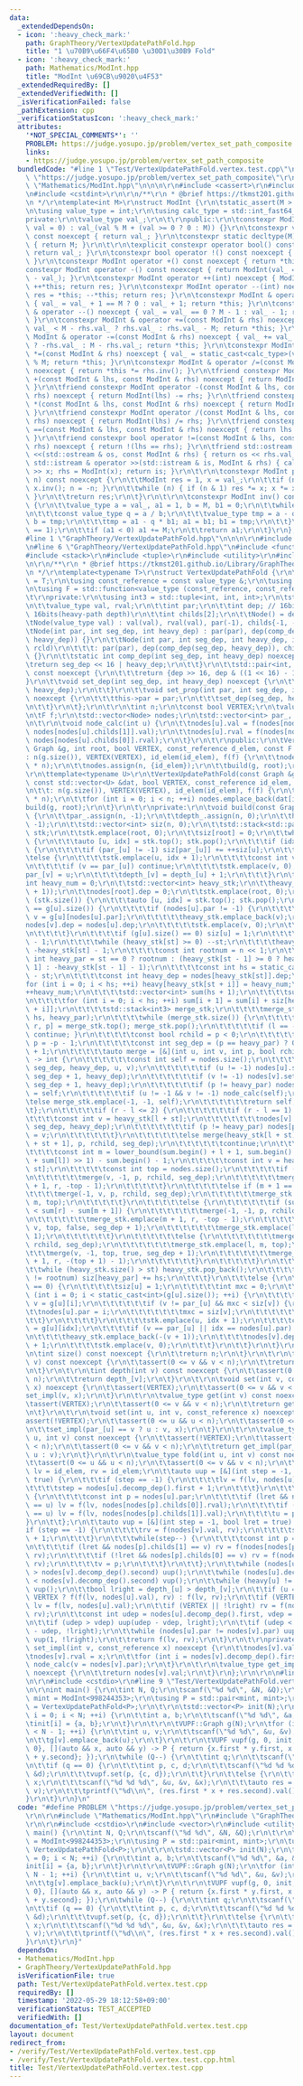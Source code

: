 ```yaml
---
data:
  _extendedDependsOn:
  - icon: ':heavy_check_mark:'
    path: GraphTheory/VertexUpdatePathFold.hpp
    title: "1 \u70B9\u66F4\u65B0 \u30D1\u30B9 Fold"
  - icon: ':heavy_check_mark:'
    path: Mathematics/ModInt.hpp
    title: "ModInt \u69CB\u9020\u4F53"
  _extendedRequiredBy: []
  _extendedVerifiedWith: []
  _isVerificationFailed: false
  _pathExtension: cpp
  _verificationStatusIcon: ':heavy_check_mark:'
  attributes:
    '*NOT_SPECIAL_COMMENTS*': ''
    PROBLEM: https://judge.yosupo.jp/problem/vertex_set_path_composite
    links:
    - https://judge.yosupo.jp/problem/vertex_set_path_composite
  bundledCode: "#line 1 \"Test/VertexUpdatePathFold.vertex.test.cpp\"\n#define PROBLEM\
    \ \"https://judge.yosupo.jp/problem/vertex_set_path_composite\"\r\n\r\n#line 1\
    \ \"Mathematics/ModInt.hpp\"\n\n\n\r\n#include <cassert>\r\n#include <iostream>\r\
    \n#include <cstdint>\r\n\r\n/**\r\n * @brief https://tkmst201.github.io/Library/Mathematics/ModInt.hpp\r\
    \n */\r\ntemplate<int M>\r\nstruct ModInt {\r\n\tstatic_assert(M > 0);\r\n\t\r\
    \n\tusing value_type = int;\r\n\tusing calc_type = std::int_fast64_t;\r\n\t\r\n\
    private:\r\n\tvalue_type val_;\r\n\t\r\npublic:\r\n\tconstexpr ModInt(calc_type\
    \ val = 0) : val_(val % M + (val >= 0 ? 0 : M)) {}\r\n\tconstexpr value_type val()\
    \ const noexcept { return val_; }\r\n\tconstexpr static decltype(M) mod() noexcept\
    \ { return M; }\r\n\t\r\n\texplicit constexpr operator bool() const noexcept {\
    \ return val_; }\r\n\tconstexpr bool operator !() const noexcept { return !static_cast<bool>(*this);\
    \ }\r\n\tconstexpr ModInt operator +() const noexcept { return *this; }\r\n\t\
    constexpr ModInt operator -() const noexcept { return ModInt(val_ == 0 ? 0 : M\
    \ - val_); }\r\n\tconstexpr ModInt operator ++(int) noexcept { ModInt res = *this;\
    \ ++*this; return res; }\r\n\tconstexpr ModInt operator --(int) noexcept { ModInt\
    \ res = *this; --*this; return res; }\r\n\tconstexpr ModInt & operator ++() noexcept\
    \ { val_ = val_ + 1 == M ? 0 : val_ + 1; return *this; }\r\n\tconstexpr ModInt\
    \ & operator --() noexcept { val_ = val_ == 0 ? M - 1 : val_ - 1; return *this;\
    \ }\r\n\tconstexpr ModInt & operator +=(const ModInt & rhs) noexcept { val_ +=\
    \ val_ < M - rhs.val_ ? rhs.val_ : rhs.val_ - M; return *this; }\r\n\tconstexpr\
    \ ModInt & operator -=(const ModInt & rhs) noexcept { val_ += val_ >= rhs.val_\
    \ ? -rhs.val_ : M - rhs.val_; return *this; }\r\n\tconstexpr ModInt & operator\
    \ *=(const ModInt & rhs) noexcept { val_ = static_cast<calc_type>(val_) * rhs.val_\
    \ % M; return *this; }\r\n\tconstexpr ModInt & operator /=(const ModInt & rhs)\
    \ noexcept { return *this *= rhs.inv(); }\r\n\tfriend constexpr ModInt operator\
    \ +(const ModInt & lhs, const ModInt & rhs) noexcept { return ModInt(lhs) += rhs;\
    \ }\r\n\tfriend constexpr ModInt operator -(const ModInt & lhs, const ModInt &\
    \ rhs) noexcept { return ModInt(lhs) -= rhs; }\r\n\tfriend constexpr ModInt operator\
    \ *(const ModInt & lhs, const ModInt & rhs) noexcept { return ModInt(lhs) *= rhs;\
    \ }\r\n\tfriend constexpr ModInt operator /(const ModInt & lhs, const ModInt &\
    \ rhs) noexcept { return ModInt(lhs) /= rhs; }\r\n\tfriend constexpr bool operator\
    \ ==(const ModInt & lhs, const ModInt & rhs) noexcept { return lhs.val_ == rhs.val_;\
    \ }\r\n\tfriend constexpr bool operator !=(const ModInt & lhs, const ModInt &\
    \ rhs) noexcept { return !(lhs == rhs); }\r\n\tfriend std::ostream & operator\
    \ <<(std::ostream & os, const ModInt & rhs) { return os << rhs.val_; }\r\n\tfriend\
    \ std::istream & operator >>(std::istream & is, ModInt & rhs) { calc_type x; is\
    \ >> x; rhs = ModInt(x); return is; }\r\n\t\r\n\tconstexpr ModInt pow(calc_type\
    \ n) const noexcept {\r\n\t\tModInt res = 1, x = val_;\r\n\t\tif (n < 0) { x =\
    \ x.inv(); n = -n; }\r\n\t\twhile (n) { if (n & 1) res *= x; x *= x; n >>= 1;\
    \ }\r\n\t\treturn res;\r\n\t}\r\n\t\r\n\tconstexpr ModInt inv() const noexcept\
    \ {\r\n\t\tvalue_type a = val_, a1 = 1, b = M, b1 = 0;\r\n\t\twhile (b > 0) {\r\
    \n\t\t\tconst value_type q = a / b;\r\n\t\t\tvalue_type tmp = a - q * b; a = b;\
    \ b = tmp;\r\n\t\t\ttmp = a1 - q * b1; a1 = b1; b1 = tmp;\r\n\t\t}\r\n\t\tassert(a\
    \ == 1);\r\n\t\tif (a1 < 0) a1 += M;\r\n\t\treturn a1;\r\n\t}\r\n};\r\n\r\n\n\
    #line 1 \"GraphTheory/VertexUpdatePathFold.hpp\"\n\n\n\r\n#include <algorithm>\r\
    \n#line 6 \"GraphTheory/VertexUpdatePathFold.hpp\"\n#include <functional>\r\n\
    #include <stack>\r\n#include <tuple>\r\n#include <utility>\r\n#include <vector>\r\
    \n\r\n/**\r\n * @brief https://tkmst201.github.io/Library/GraphTheory/VertexUpdatePathFold.hpp\r\
    \n */\r\ntemplate<typename T>\r\nstruct VertexUpdatePathFold {\r\n\tusing value_type\
    \ = T;\r\n\tusing const_reference = const value_type &;\r\n\tusing Graph = std::vector<std::vector<int>>;\r\
    \n\tusing F = std::function<value_type (const_reference, const_reference)>;\r\n\
    \t\r\nprivate:\r\n\tusing int3 = std::tuple<int, int, int>;\r\n\tstruct Node {\r\
    \n\t\tvalue_type val, rval;\r\n\t\tint par;\r\n\t\tint dep; // 16bits(seg depth)\
    \ 16bits(heavy-path depth)\r\n\t\tint childs[2];\r\n\t\tNode() = default;\r\n\t\
    \tNode(value_type val) : val(val), rval(val), par(-1), childs{-1, -1} {};\r\n\t\
    \tNode(int par, int seg_dep, int heavy_dep) : par(par), dep(comp_dep(seg_dep,\
    \ heavy_dep)) {}\r\n\t\tNode(int par, int seg_dep, int heavy_dep, int lcld, int\
    \ rcld)\r\n\t\t\t: par(par), dep(comp_dep(seg_dep, heavy_dep)), childs{lcld, rcld}\
    \ {}\r\n\t\tstatic int comp_dep(int seg_dep, int heavy_dep) noexcept {\r\n\t\t\
    \treturn seg_dep << 16 | heavy_dep;\r\n\t\t}\r\n\t\tstd::pair<int, int> decomp_dep()\
    \ const noexcept {\r\n\t\t\treturn {dep >> 16, dep & ((1 << 16) - 1)};\r\n\t\t\
    }\r\n\t\tvoid set_dep(int seg_dep, int heavy_dep) noexcept {\r\n\t\t\tdep = comp_dep(seg_dep,\
    \ heavy_dep);\r\n\t\t}\r\n\t\tvoid set_prop(int par, int seg_dep, int heavy_dep)\
    \ noexcept {\r\n\t\t\tthis->par = par;\r\n\t\t\tset_dep(seg_dep, heavy_dep);\r\
    \n\t\t}\r\n\t};\r\n\t\r\n\tint n;\r\n\tconst bool VERTEX;\r\n\tvalue_type id_elem;\r\
    \n\tF f;\r\n\tstd::vector<Node> nodes;\r\n\tstd::vector<int> par_, depth_, heavy;\r\
    \n\t\r\n\tvoid node_calc(int u) {\r\n\t\tnodes[u].val = f(nodes[nodes[u].childs[0]].val,\
    \ nodes[nodes[u].childs[1]].val);\r\n\t\tnodes[u].rval = f(nodes[nodes[u].childs[1]].rval,\
    \ nodes[nodes[u].childs[0]].rval);\r\n\t}\r\n\t\r\npublic:\r\n\tVertexUpdatePathFold(const\
    \ Graph &g, int root, bool VERTEX, const_reference d_elem, const F &f)\r\n\t\t\
    : n(g.size()), VERTEX(VERTEX), id_elem(id_elem), f(f) {\r\n\t\tnodes.reserve(2\
    \ * n);\r\n\t\tnodes.assign(n, {id_elem});\r\n\t\tbuild(g, root);\r\n\t}\r\n\t\
    \r\n\ttemplate<typename U>\r\n\tVertexUpdatePathFold(const Graph &g, int root,\
    \ const std::vector<U> &dat, bool VERTEX, const_reference id_elem, const F &f)\r\
    \n\t\t: n(g.size()), VERTEX(VERTEX), id_elem(id_elem), f(f) {\r\n\t\tnodes.reserve(2\
    \ * n);\r\n\t\tfor (int i = 0; i < n; ++i) nodes.emplace_back(dat[i]);\r\n\t\t\
    build(g, root);\r\n\t}\r\n\t\r\nprivate:\r\n\tvoid build(const Graph &g, int root)\
    \ {\r\n\t\tpar_.assign(n, -1);\r\n\t\tdepth_.assign(n, 0);\r\n\t\theavy.assign(n,\
    \ -1);\r\n\t\tstd::vector<int> siz(n, 0);\r\n\t\tstd::stack<std::pair<int, int>>\
    \ stk;\r\n\t\tstk.emplace(root, 0);\r\n\t\tsiz[root] = 0;\r\n\t\twhile (stk.size())\
    \ {\r\n\t\t\tauto [u, idx] = stk.top(); stk.pop();\r\n\t\t\tif (idx == g[u].size())\
    \ {\r\n\t\t\t\tif (par_[u] != -1) siz[par_[u]] += ++siz[u];\r\n\t\t\t}\r\n\t\t\
    \telse {\r\n\t\t\t\tstk.emplace(u, idx + 1);\r\n\t\t\t\tconst int v = g[u][idx];\r\
    \n\t\t\t\tif (v == par_[u]) continue;\r\n\t\t\t\tstk.emplace(v, 0);\r\n\t\t\t\t\
    par_[v] = u;\r\n\t\t\t\tdepth_[v] = depth_[u] + 1;\r\n\t\t\t}\r\n\t\t}\r\n\t\t\
    int heavy_num = 0;\r\n\t\tstd::vector<int> heavy_stk;\r\n\t\theavy_stk.emplace_back(-(root\
    \ + 1));\r\n\t\tnodes[root].dep = 0;\r\n\t\tstk.emplace(root, 0);\r\n\t\twhile\
    \ (stk.size()) {\r\n\t\t\tauto [u, idx] = stk.top(); stk.pop();\r\n\t\t\tif (idx\
    \ == g[u].size()) {\r\n\t\t\t\tif (nodes[u].par != -1) {\r\n\t\t\t\t\tconst int\
    \ v = g[u][nodes[u].par];\r\n\t\t\t\t\theavy_stk.emplace_back(v);\r\n\t\t\t\t\t\
    nodes[v].dep = nodes[u].dep;\r\n\t\t\t\t\tstk.emplace(v, 0);\r\n\t\t\t\t\tcontinue;\r\
    \n\t\t\t\t}\r\n\t\t\t\tif (g[u].size() == 0) siz[u] = 1;\r\n\t\t\t\tint st = static_cast<int>(heavy_stk.size())\
    \ - 1;\r\n\t\t\t\twhile (heavy_stk[st] >= 0) --st;\r\n\t\t\t\theavy_stk[st] =\
    \ -heavy_stk[st] - 1;\r\n\t\t\t\tconst int rootnum = n << 1;\r\n\t\t\t\tconst\
    \ int heavy_par = st == 0 ? rootnum : (heavy_stk[st - 1] >= 0 ? heavy_stk[st -\
    \ 1] : -heavy_stk[st - 1] - 1);\r\n\t\t\t\tconst int hs = static_cast<int>(heavy_stk.size())\
    \ - st;\r\n\t\t\t\tconst int heavy_dep = nodes[heavy_stk[st]].dep;\r\n\t\t\t\t\
    for (int i = 0; i < hs; ++i) heavy[heavy_stk[st + i]] = heavy_num;\r\n\t\t\t\t\
    ++heavy_num;\r\n\t\t\t\tstd::vector<int> sum(hs + 1);\r\n\t\t\t\tsum[0] = 0;\r\
    \n\t\t\t\tfor (int i = 0; i < hs; ++i) sum[i + 1] = sum[i] + siz[heavy_stk[st\
    \ + i]];\r\n\t\t\t\tstd::stack<int3> merge_stk;\r\n\t\t\t\tmerge_stk.emplace(0,\
    \ hs, heavy_par);\r\n\t\t\t\twhile (merge_stk.size()) {\r\n\t\t\t\t\tauto [l,\
    \ r, p] = merge_stk.top(); merge_stk.pop();\r\n\t\t\t\t\tif (l == -1) { node_calc(p);\
    \ continue; }\r\n\t\t\t\t\tconst bool rchild = p < 0;\r\n\t\t\t\t\tif (p < 0)\
    \ p = -p - 1;\r\n\t\t\t\t\tconst int seg_dep = (p == heavy_par) ? 0 : nodes[p].decomp_dep().first\
    \ + 1;\r\n\t\t\t\t\tauto merge = [&](int u, int v, int p, bool rchild, int seg_dep)\
    \ -> int {\r\n\t\t\t\t\t\tconst int self = nodes.size();\r\n\t\t\t\t\t\tnodes.emplace_back(p,\
    \ seg_dep, heavy_dep, u, v);\r\n\t\t\t\t\t\tif (u != -1) nodes[u].set_prop(self,\
    \ seg_dep + 1, heavy_dep);\r\n\t\t\t\t\t\tif (v != -1) nodes[v].set_prop(self,\
    \ seg_dep + 1, heavy_dep);\r\n\t\t\t\t\t\tif (p != heavy_par) nodes[p].childs[rchild]\
    \ = self;\r\n\t\t\t\t\t\tif (u != -1 && v != -1) node_calc(self);\r\n\t\t\t\t\t\
    \telse merge_stk.emplace(-1, -1, self);\r\n\t\t\t\t\t\treturn self;\r\n\t\t\t\t\
    \t};\r\n\t\t\t\t\tif (r - l <= 2) {\r\n\t\t\t\t\t\tif (r - l == 1) {\r\n\t\t\t\
    \t\t\t\tconst int v = heavy_stk[l + st];\r\n\t\t\t\t\t\t\tnodes[v].set_prop(p,\
    \ seg_dep, heavy_dep);\r\n\t\t\t\t\t\t\tif (p != heavy_par) nodes[p].childs[rchild]\
    \ = v;\r\n\t\t\t\t\t\t}\r\n\t\t\t\t\t\telse merge(heavy_stk[l + st], heavy_stk[l\
    \ + st + 1], p, rchild, seg_dep);\r\n\t\t\t\t\t\tcontinue;\r\n\t\t\t\t\t}\r\n\t\
    \t\t\t\tconst int m = lower_bound(sum.begin() + l + 1, sum.begin() + r + 1, (sum[r]\
    \ + sum[l]) >> 1) - sum.begin() - 1;\r\n\t\t\t\t\tconst int v = heavy_stk[m +\
    \ st];\r\n\t\t\t\t\tconst int top = nodes.size();\r\n\t\t\t\t\tif (m == l) {\r\
    \n\t\t\t\t\t\tmerge(v, -1, p, rchild, seg_dep);\r\n\t\t\t\t\t\tmerge_stk.emplace(m\
    \ + 1, r, -top - 1);\r\n\t\t\t\t\t}\r\n\t\t\t\t\telse if (m + 1 == r) {\r\n\t\t\
    \t\t\t\tmerge(-1, v, p, rchild, seg_dep);\r\n\t\t\t\t\t\tmerge_stk.emplace(l,\
    \ m, top);\r\n\t\t\t\t\t}\r\n\t\t\t\t\telse {\r\n\t\t\t\t\t\tif (sum[m] - sum[l]\
    \ < sum[r] - sum[m + 1]) {\r\n\t\t\t\t\t\t\tmerge(-1, -1, p, rchild, seg_dep);\r\
    \n\t\t\t\t\t\t\tmerge_stk.emplace(m + 1, r, -top - 1);\r\n\t\t\t\t\t\t\tmerge(-1,\
    \ v, top, false, seg_dep + 1);\r\n\t\t\t\t\t\t\tmerge_stk.emplace(l, m, top +\
    \ 1);\r\n\t\t\t\t\t\t}\r\n\t\t\t\t\t\telse {\r\n\t\t\t\t\t\t\tmerge(-1, -1, p,\
    \ rchild, seg_dep);\r\n\t\t\t\t\t\t\tmerge_stk.emplace(l, m, top);\r\n\t\t\t\t\
    \t\t\tmerge(v, -1, top, true, seg_dep + 1);\r\n\t\t\t\t\t\t\tmerge_stk.emplace(m\
    \ + 1, r, -(top + 1) - 1);\r\n\t\t\t\t\t\t}\r\n\t\t\t\t\t}\r\n\t\t\t\t}\r\n\t\t\
    \t\twhile (heavy_stk.size() > st) heavy_stk.pop_back();\r\n\t\t\t\tif (heavy_par\
    \ != rootnum) siz[heavy_par] += hs;\r\n\t\t\t}\r\n\t\t\telse {\r\n\t\t\t\tif (idx\
    \ == 0) {\r\n\t\t\t\t\tsiz[u] = 1;\r\n\t\t\t\t\tint mxc = 0;\r\n\t\t\t\t\tfor\
    \ (int i = 0; i < static_cast<int>(g[u].size()); ++i) {\r\n\t\t\t\t\t\tconst int\
    \ v = g[u][i];\r\n\t\t\t\t\t\tif (v != par_[u] && mxc < siz[v]) {\r\n\t\t\t\t\t\
    \t\tnodes[u].par = i;\r\n\t\t\t\t\t\t\tmxc = siz[v];\r\n\t\t\t\t\t\t}\r\n\t\t\t\
    \t\t}\r\n\t\t\t\t}\r\n\t\t\t\tstk.emplace(u, idx + 1);\r\n\t\t\t\tconst int v\
    \ = g[u][idx];\r\n\t\t\t\tif (v == par_[u] || idx == nodes[u].par) continue;\r\
    \n\t\t\t\theavy_stk.emplace_back(-(v + 1));\r\n\t\t\t\tnodes[v].dep = nodes[u].dep\
    \ + 1;\r\n\t\t\t\tstk.emplace(v, 0);\r\n\t\t\t}\r\n\t\t}\r\n\t}\r\n\r\npublic:\r\
    \n\tint size() const noexcept {\r\n\t\treturn n;\r\n\t}\r\n\t\r\n\tint par(int\
    \ v) const noexcept {\r\n\t\tassert(0 <= v && v < n);\r\n\t\treturn par_[v];\r\
    \n\t}\r\n\t\r\n\tint depth(int v) const noexcept {\r\n\t\tassert(0 <= v && v <\
    \ n);\r\n\t\treturn depth_[v];\r\n\t}\r\n\t\r\n\tvoid set(int v, const_reference\
    \ x) noexcept {\r\n\t\tassert(VERTEX);\r\n\t\tassert(0 <= v && v < n);\r\n\t\t\
    set_impl(v, x);\r\n\t}\r\n\t\r\n\tvalue_type get(int v) const noexcept {\r\n\t\
    \tassert(VERTEX);\r\n\t\tassert(0 <= v && v < n);\r\n\t\treturn get_impl(v);\r\
    \n\t}\r\n\t\r\n\tvoid set(int u, int v, const_reference x) noexcept {\r\n\t\t\
    assert(!VERTEX);\r\n\t\tassert(0 <= u && u < n);\r\n\t\tassert(0 <= v && v < n);\r\
    \n\t\tset_impl(par_[u] == v ? u : v, x);\r\n\t}\r\n\t\r\n\tvalue_type get(int\
    \ u, int v) const noexcept {\r\n\t\tassert(!VERTEX);\r\n\t\tassert(0 <= u && u\
    \ < n);\r\n\t\tassert(0 <= v && v < n);\r\n\t\treturn get_impl(par_[u] == v ?\
    \ u : v);\r\n\t}\r\n\t\r\n\tvalue_type fold(int u, int v) const noexcept {\r\n\
    \t\tassert(0 <= u && u < n);\r\n\t\tassert(0 <= v && v < n);\r\n\t\tvalue_type\
    \ lv = id_elem, rv = id_elem;\r\n\t\tauto uup = [&](int step = -1, bool lret =\
    \ true) {\r\n\t\t\tif (step == -1) {\r\n\t\t\t\tlv = f(lv, nodes[u].rval);\r\n\
    \t\t\t\tstep = nodes[u].decomp_dep().first + 1;\r\n\t\t\t}\r\n\t\t\twhile (step--)\
    \ {\r\n\t\t\t\tconst int p = nodes[u].par;\r\n\t\t\t\tif (lret && nodes[p].childs[1]\
    \ == u) lv = f(lv, nodes[nodes[p].childs[0]].rval);\r\n\t\t\t\tif (!lret && nodes[p].childs[0]\
    \ == u) lv = f(lv, nodes[nodes[p].childs[1]].val);\r\n\t\t\t\tu = p;\r\n\t\t\t\
    }\r\n\t\t};\r\n\t\tauto vup = [&](int step = -1, bool lret = true) {\r\n\t\t\t\
    if (step == -1) {\r\n\t\t\t\trv = f(nodes[v].val, rv);\r\n\t\t\t\tstep = nodes[v].decomp_dep().first\
    \ + 1;\r\n\t\t\t}\r\n\t\t\twhile(step--) {\r\n\t\t\t\tconst int p = nodes[v].par;\r\
    \n\t\t\t\tif (lret && nodes[p].childs[1] == v) rv = f(nodes[nodes[p].childs[0]].val,\
    \ rv);\r\n\t\t\t\tif (!lret && nodes[p].childs[0] == v) rv = f(nodes[nodes[p].childs[1]].rval,\
    \ rv);\r\n\t\t\t\tv = p;\r\n\t\t\t}\r\n\t\t};\r\n\t\twhile (nodes[u].decomp_dep().second\
    \ > nodes[v].decomp_dep().second) uup();\r\n\t\twhile (nodes[u].decomp_dep().second\
    \ < nodes[v].decomp_dep().second) vup();\r\n\t\twhile (heavy[u] != heavy[v]) uup(),\
    \ vup();\r\n\t\tbool lright = depth_[u] > depth_[v];\r\n\t\tif (u == v) return\
    \ VERTEX ? f(f(lv, nodes[u].val), rv) : f(lv, rv);\r\n\t\tif (VERTEX || lright)\
    \ lv = f(lv, nodes[u].val);\r\n\t\tif (VERTEX || !lright) rv = f(nodes[v].val,\
    \ rv);\r\n\t\tconst int udep = nodes[u].decomp_dep().first, vdep = nodes[v].decomp_dep().first;\r\
    \n\t\tif (udep > vdep) uup(udep - vdep, lright);\r\n\t\tif (udep < vdep) vup(vdep\
    \ - udep, !lright);\r\n\t\twhile (nodes[u].par != nodes[v].par) uup(1, lright),\
    \ vup(1, !lright);\r\n\t\treturn f(lv, rv);\r\n\t}\r\n\t\r\nprivate:\r\n\tvoid\
    \ set_impl(int v, const_reference x) noexcept {\r\n\t\tnodes[v].val = x;\r\n\t\
    \tnodes[v].rval = x;\r\n\t\tfor (int i = nodes[v].decomp_dep().first; i > 0; --i)\
    \ node_calc(v = nodes[v].par);\r\n\t}\r\n\t\r\n\tvalue_type get_impl(int v) const\
    \ noexcept {\r\n\t\treturn nodes[v].val;\r\n\t}\r\n};\r\n\r\n\n#line 5 \"Test/VertexUpdatePathFold.vertex.test.cpp\"\
    \n\r\n#include <cstdio>\r\n#line 9 \"Test/VertexUpdatePathFold.vertex.test.cpp\"\
    \n\r\nint main() {\r\n\tint N, Q;\r\n\tscanf(\"%d %d\", &N, &Q);\r\n\t\r\n\tusing\
    \ mint = ModInt<998244353>;\r\n\tusing P = std::pair<mint, mint>;\r\n\tusing VUPF\
    \ = VertexUpdatePathFold<P>;\r\n\t\r\n\tstd::vector<P> init(N);\r\n\tfor (int\
    \ i = 0; i < N; ++i) {\r\n\t\tint a, b;\r\n\t\tscanf(\"%d %d\", &a, &b);\r\n\t\
    \tinit[i] = {a, b};\r\n\t}\r\n\t\r\n\tVUPF::Graph g(N);\r\n\tfor (int i = 0; i\
    \ < N - 1; ++i) {\r\n\t\tint u, v;\r\n\t\tscanf(\"%d %d\", &u, &v);\r\n\t\tg[u].emplace_back(v);\r\
    \n\t\tg[v].emplace_back(u);\r\n\t}\r\n\t\r\n\tVUPF vupf(g, 0, init, true, {1,\
    \ 0}, [](auto && x, auto && y) -> P { return {x.first * y.first, x.second * y.first\
    \ + y.second}; });\r\n\twhile (Q--) {\r\n\t\tint q;\r\n\t\tscanf(\"%d\", &q);\r\
    \n\t\tif (q == 0) {\r\n\t\t\tint p, c, d;\r\n\t\t\tscanf(\"%d %d %d\", &p, &c,\
    \ &d);\r\n\t\t\tvupf.set(p, {c, d});\r\n\t\t}\r\n\t\telse {\r\n\t\t\tint u, v,\
    \ x;\r\n\t\t\tscanf(\"%d %d %d\", &u, &v, &x);\r\n\t\t\tauto res = vupf.fold(u,\
    \ v);\r\n\t\t\tprintf(\"%d\\n\", (res.first * x + res.second).val());\r\n\t\t\
    }\r\n\t}\r\n}\n"
  code: "#define PROBLEM \"https://judge.yosupo.jp/problem/vertex_set_path_composite\"\
    \r\n\r\n#include \"Mathematics/ModInt.hpp\"\r\n#include \"GraphTheory/VertexUpdatePathFold.hpp\"\
    \r\n\r\n#include <cstdio>\r\n#include <vector>\r\n#include <utility>\r\n\r\nint\
    \ main() {\r\n\tint N, Q;\r\n\tscanf(\"%d %d\", &N, &Q);\r\n\t\r\n\tusing mint\
    \ = ModInt<998244353>;\r\n\tusing P = std::pair<mint, mint>;\r\n\tusing VUPF =\
    \ VertexUpdatePathFold<P>;\r\n\t\r\n\tstd::vector<P> init(N);\r\n\tfor (int i\
    \ = 0; i < N; ++i) {\r\n\t\tint a, b;\r\n\t\tscanf(\"%d %d\", &a, &b);\r\n\t\t\
    init[i] = {a, b};\r\n\t}\r\n\t\r\n\tVUPF::Graph g(N);\r\n\tfor (int i = 0; i <\
    \ N - 1; ++i) {\r\n\t\tint u, v;\r\n\t\tscanf(\"%d %d\", &u, &v);\r\n\t\tg[u].emplace_back(v);\r\
    \n\t\tg[v].emplace_back(u);\r\n\t}\r\n\t\r\n\tVUPF vupf(g, 0, init, true, {1,\
    \ 0}, [](auto && x, auto && y) -> P { return {x.first * y.first, x.second * y.first\
    \ + y.second}; });\r\n\twhile (Q--) {\r\n\t\tint q;\r\n\t\tscanf(\"%d\", &q);\r\
    \n\t\tif (q == 0) {\r\n\t\t\tint p, c, d;\r\n\t\t\tscanf(\"%d %d %d\", &p, &c,\
    \ &d);\r\n\t\t\tvupf.set(p, {c, d});\r\n\t\t}\r\n\t\telse {\r\n\t\t\tint u, v,\
    \ x;\r\n\t\t\tscanf(\"%d %d %d\", &u, &v, &x);\r\n\t\t\tauto res = vupf.fold(u,\
    \ v);\r\n\t\t\tprintf(\"%d\\n\", (res.first * x + res.second).val());\r\n\t\t\
    }\r\n\t}\r\n}"
  dependsOn:
  - Mathematics/ModInt.hpp
  - GraphTheory/VertexUpdatePathFold.hpp
  isVerificationFile: true
  path: Test/VertexUpdatePathFold.vertex.test.cpp
  requiredBy: []
  timestamp: '2022-05-29 18:12:58+09:00'
  verificationStatus: TEST_ACCEPTED
  verifiedWith: []
documentation_of: Test/VertexUpdatePathFold.vertex.test.cpp
layout: document
redirect_from:
- /verify/Test/VertexUpdatePathFold.vertex.test.cpp
- /verify/Test/VertexUpdatePathFold.vertex.test.cpp.html
title: Test/VertexUpdatePathFold.vertex.test.cpp
---
```

